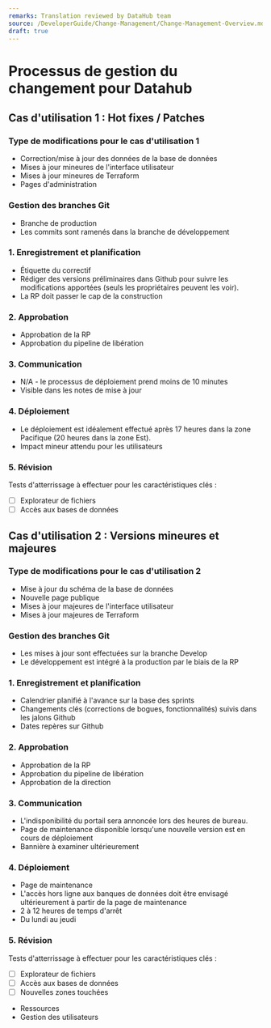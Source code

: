 ```yaml
---
remarks: Translation reviewed by DataHub team
source: /DeveloperGuide/Change-Management/Change-Management-Overview.md
draft: true
---
```


# Processus de gestion du changement pour Datahub

## Cas d'utilisation 1 : Hot fixes / Patches

### Type de modifications pour le cas d'utilisation 1

- Correction/mise à jour des données de la base de données
- Mises à jour mineures de l'interface utilisateur
- Mises à jour mineures de Terraform
- Pages d'administration

### Gestion des branches Git

- Branche de production
- Les commits sont ramenés dans la branche de développement
### 1. Enregistrement et planification

- Étiquette du correctif
- Rédiger des versions préliminaires dans Github pour suivre les modifications apportées (seuls les propriétaires peuvent les voir).
- La RP doit passer le cap de la construction

### 2. Approbation

- Approbation de la RP
- Approbation du pipeline de libération

### 3. Communication

- N/A - le processus de déploiement prend moins de 10 minutes
- Visible dans les notes de mise à jour

### 4. Déploiement

- Le déploiement est idéalement effectué après 17 heures dans la zone Pacifique (20 heures dans la zone Est).
- Impact mineur attendu pour les utilisateurs

### 5. Révision

Tests d'atterrissage à effectuer pour les caractéristiques clés :
- [ ] Explorateur de fichiers
- [ ] Accès aux bases de données

## Cas d'utilisation 2 : Versions mineures et majeures

### Type de modifications pour le cas d'utilisation 2

- Mise à jour du schéma de la base de données
- Nouvelle page publique
- Mises à jour majeures de l'interface utilisateur
- Mises à jour majeures de Terraform

### Gestion des branches Git

- Les mises à jour sont effectuées sur la branche Develop
- Le développement est intégré à la production par le biais de la RP

### 1. Enregistrement et planification

- Calendrier planifié à l'avance sur la base des sprints
- Changements clés (corrections de bogues, fonctionnalités) suivis dans les jalons Github
- Dates repères sur Github

### 2. Approbation

- Approbation de la RP
- Approbation du pipeline de libération
- Approbation de la direction

### 3. Communication

- L'indisponibilité du portail sera annoncée lors des heures de bureau.
- Page de maintenance disponible lorsqu'une nouvelle version est en cours de déploiement
- Bannière à examiner ultérieurement

### 4. Déploiement

- Page de maintenance
- L'accès hors ligne aux banques de données doit être envisagé ultérieurement à partir de la page de maintenance
- 2 à 12 heures de temps d'arrêt
- Du lundi au jeudi

### 5. Révision

Tests d'atterrissage à effectuer pour les caractéristiques clés :
- [ ] Explorateur de fichiers
- [ ] Accès aux bases de données
- [ ] Nouvelles zones touchées
- Ressources
- Gestion des utilisateurs

